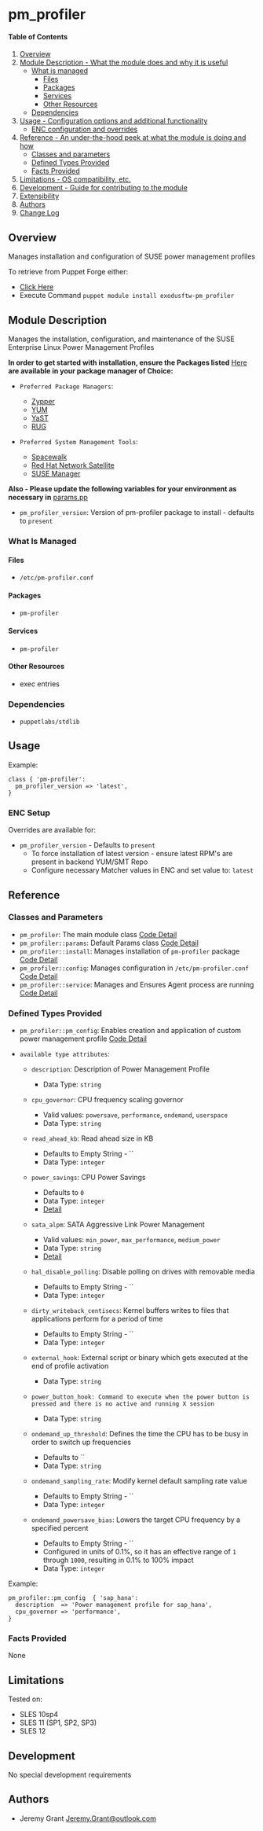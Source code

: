 # pm_profiler

#### Table of Contents

1. [Overview](#overview)
2. [Module Description - What the module does and why it is useful](#module-description)
    * [What is managed](#what-is-managed)
      * [Files](#files)
      * [Packages](#packages)
      * [Services](#services)
      * [Other Resources](#other-resources)
    * [Dependencies](#dependencies)
3. [Usage - Configuration options and additional functionality](#usage)
    * [ENC configuration and overrides](#enc-setup)
4. [Reference - An under-the-hood peek at what the module is doing and how](#reference)
    * [Classes and parameters](#classes-and-parameters)
    * [Defined Types Provided](#defined-types-provided)
    * [Facts Provided](#facts-provided)
5. [Limitations - OS compatibility, etc.](#limitations)
6. [Development - Guide for contributing to the module](#development)
7. [Extensibility](#extensibility)
8. [Authors](#authors)
9. [Change Log](https://github.com/exodusftw/puppet-pm-profiler/tree/master/CHANGELOG.md)

## Overview

Manages installation and configuration of SUSE power management profiles

To retrieve from Puppet Forge either:
* [Click Here](https://forge.puppetlabs.com/exodusftw/pm_profiler)
* Execute Command `puppet module install exodusftw-pm_profiler`

## Module Description

Manages the installation, configuration, and maintenance of the SUSE Enterprise Linux Power Management Profiles

**In order to get started with installation, ensure the Packages listed** [Here](#packages) **are available in your package manager of Choice:**

* `Preferred Package Managers`:
  * [Zypper](https://en.opensuse.org/Portal:Zypper)
  * [YUM](http://yum.baseurl.org/)
  * [YaST](https://en.opensuse.org/Portal:YaST)
  * [RUG](https://www.suse.com/documentation/sled10/sled_deployment_sp1/data/sec_onlineupdate_rug.html)

* `Preferred System Management Tools`:
  * [Spacewalk](http://spacewalk.redhat.com/)
  * [Red Hat Network Satellite](https://access.redhat.com/products/red-hat-satellite)
  * [SUSE Manager](https://www.suse.com/products/suse-manager/)

**Also - Please update the following variables for your environment as necessary in** [params.pp](https://github.com/exodusftw/puppet-pm-profiler/tree/master/manifests/params.pp)

* `pm_profiler_version`: Version of pm-profiler package to install - defaults to `present`

### What Is Managed

#### Files
* `/etc/pm-profiler.conf`

#### Packages
* `pm-profiler`

#### Services
* `pm-profiler`

#### Other Resources

* exec entries

### Dependencies
* `puppetlabs/stdlib`

## Usage
Example:
```puppet
class { 'pm-profiler':
  pm_profiler_version => 'latest',
}
```

### ENC Setup
Overrides are available for:
* `pm_profiler_version` - Defaults to `present`
  * To force installation of latest version - ensure latest RPM's are present in backend YUM/SMT Repo
  * Configure necessary Matcher values in ENC and set value to: `latest`

## Reference

### Classes and Parameters
* `pm_profiler`: The main module class [Code Detail](https://github.com/exodusftw/puppet-pm-profiler/tree/master/manifests/init.pp)
* `pm_profiler::params`: Default Params class [Code Detail](https://github.com/exodusftw/puppet-pm-profiler/tree/master/manifests/params.pp)
* `pm_profiler::install`: Manages installation of `pm-profiler` package [Code Detail](https://github.com/exodusftw/puppet-pm-profiler/tree/master/manifests/install.pp)
* `pm_profiler::config`: Manages configuration in `/etc/pm-profiler.conf` [Code Detail](https://github.com/exodusftw/puppet-pm-profiler/tree/master/manifests/config.pp)
* `pm_profiler::service`: Manages and Ensures Agent process are running [Code Detail](https://github.com/exodusftw/puppet-pm-profiler/tree/master/manifests/service.pp)

### Defined Types Provided
* `pm_profiler::pm_config`: Enables creation and application of custom power management profile [Code Detail](https://github.com/exodusftw/puppet-pm-profiler/tree/master/manifests/pm_config.pp)
* `available type attributes`:
  
  * `description`: Description of Power Management Profile
    * Data Type: `string`
  
  * `cpu_governor`: CPU frequency scaling governor
    * Valid values: `powersave`, `performance`, `ondemand`, `userspace`
    * Data Type: `string`
 
  * `read_ahead_kb`: Read ahead size in KB
    * Defaults to Empty String - ``
    * Data Type: `integer`
  
  * `power_savings`: CPU Power Savings
    * Defaults to `0`
    * Data Type: `integer`
    * [Detail](http://www.lesswatts.org/tips/cpu.php)
  
  * `sata_alpm`: SATA Aggressive Link Power Management
    * Valid values: `min_power`, `max_performance`, `medium_power`
    * Data Type: `string`
    * [Detail](http://www.lesswatts.org/tips/disks.php)
  
  * `hal_disable_polling`: Disable polling on drives with removable media
    * Defaults to Empty String - ``
    * Data Type: `integer`
  
  * `dirty_writeback_centisecs`: Kernel buffers writes to files that applications perform for a period of time
    * Defaults to Empty String - ``
    * Data Type: `integer`
  
  * `external_hook`: External script or binary which gets executed at the end of profile activation
    * Data Type: `string`
  
  * `power_button_hook: Command to execute when the power button is pressed and there is no active and running X session`
    * Data Type: `string`
  
  * `ondemand_up_threshold`: Defines the time the CPU has to be busy in order to switch up frequencies
    * Defaults to ``
    * Data Type: `string`

  * `ondemand_sampling_rate`: Modify kernel default sampling rate value
    * Defaults to Empty String - ``
    * Data Type: `integer`

  * `ondemand_powersave_bias`: Lowers the target CPU frequency by a specified percent
    * Defaults to Empty String - ``
    * Configured in units of 0.1%, so it has an effective range of `1` through `1000`, resulting in 0.1% to 100% impact
    * Data Type: `integer`

Example:
```puppet
pm_profiler::pm_config  { 'sap_hana':
  description  => 'Power management profile for sap_hana',
  cpu_governor => 'performance',
}
```

### Facts Provided
None

## Limitations

Tested on:
* SLES 10sp4
* SLES 11 (SP1, SP2, SP3)
* SLES 12

## Development
No special development requirements

## Authors

* Jeremy Grant <Jeremy.Grant@outlook.com>

